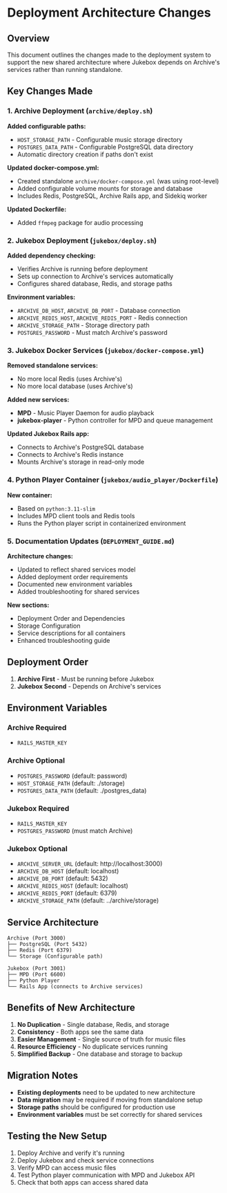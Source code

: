 # Deployment Architecture Changes

## Overview

This document outlines the changes made to the deployment system to support the new shared architecture where Jukebox depends on Archive's services rather than running standalone.

## Key Changes Made

### 1. Archive Deployment (`archive/deploy.sh`)

**Added configurable paths:**
- `HOST_STORAGE_PATH` - Configurable music storage directory
- `POSTGRES_DATA_PATH` - Configurable PostgreSQL data directory
- Automatic directory creation if paths don't exist

**Updated docker-compose.yml:**
- Created standalone `archive/docker-compose.yml` (was using root-level)
- Added configurable volume mounts for storage and database
- Includes Redis, PostgreSQL, Archive Rails app, and Sidekiq worker

**Updated Dockerfile:**
- Added `ffmpeg` package for audio processing

### 2. Jukebox Deployment (`jukebox/deploy.sh`)

**Added dependency checking:**
- Verifies Archive is running before deployment
- Sets up connection to Archive's services automatically
- Configures shared database, Redis, and storage paths

**Environment variables:**
- `ARCHIVE_DB_HOST`, `ARCHIVE_DB_PORT` - Database connection
- `ARCHIVE_REDIS_HOST`, `ARCHIVE_REDIS_PORT` - Redis connection  
- `ARCHIVE_STORAGE_PATH` - Storage directory path
- `POSTGRES_PASSWORD` - Must match Archive's password

### 3. Jukebox Docker Services (`jukebox/docker-compose.yml`)

**Removed standalone services:**
- No more local Redis (uses Archive's)
- No more local database (uses Archive's)

**Added new services:**
- **MPD** - Music Player Daemon for audio playback
- **jukebox-player** - Python controller for MPD and queue management

**Updated Jukebox Rails app:**
- Connects to Archive's PostgreSQL database
- Connects to Archive's Redis instance
- Mounts Archive's storage in read-only mode

### 4. Python Player Container (`jukebox/audio_player/Dockerfile`)

**New container:**
- Based on `python:3.11-slim`
- Includes MPD client tools and Redis tools
- Runs the Python player script in containerized environment

### 5. Documentation Updates (`DEPLOYMENT_GUIDE.md`)

**Architecture changes:**
- Updated to reflect shared services model
- Added deployment order requirements
- Documented new environment variables
- Added troubleshooting for shared services

**New sections:**
- Deployment Order and Dependencies
- Storage Configuration
- Service descriptions for all containers
- Enhanced troubleshooting guide

## Deployment Order

1. **Archive First** - Must be running before Jukebox
2. **Jukebox Second** - Depends on Archive's services

## Environment Variables

### Archive Required
- `RAILS_MASTER_KEY`

### Archive Optional  
- `POSTGRES_PASSWORD` (default: password)
- `HOST_STORAGE_PATH` (default: ./storage)
- `POSTGRES_DATA_PATH` (default: ./postgres_data)

### Jukebox Required
- `RAILS_MASTER_KEY`
- `POSTGRES_PASSWORD` (must match Archive)

### Jukebox Optional
- `ARCHIVE_SERVER_URL` (default: http://localhost:3000)
- `ARCHIVE_DB_HOST` (default: localhost)
- `ARCHIVE_DB_PORT` (default: 5432)
- `ARCHIVE_REDIS_HOST` (default: localhost)
- `ARCHIVE_REDIS_PORT` (default: 6379)
- `ARCHIVE_STORAGE_PATH` (default: ../archive/storage)

## Service Architecture

```
Archive (Port 3000)
├── PostgreSQL (Port 5432)
├── Redis (Port 6379)
└── Storage (Configurable path)

Jukebox (Port 3001)
├── MPD (Port 6600)
├── Python Player
└── Rails App (connects to Archive services)
```

## Benefits of New Architecture

1. **No Duplication** - Single database, Redis, and storage
2. **Consistency** - Both apps see the same data
3. **Easier Management** - Single source of truth for music files
4. **Resource Efficiency** - No duplicate services running
5. **Simplified Backup** - One database and storage to backup

## Migration Notes

- **Existing deployments** need to be updated to new architecture
- **Data migration** may be required if moving from standalone setup
- **Storage paths** should be configured for production use
- **Environment variables** must be set correctly for shared services

## Testing the New Setup

1. Deploy Archive and verify it's running
2. Deploy Jukebox and check service connections
3. Verify MPD can access music files
4. Test Python player communication with MPD and Jukebox API
5. Check that both apps can access shared data
